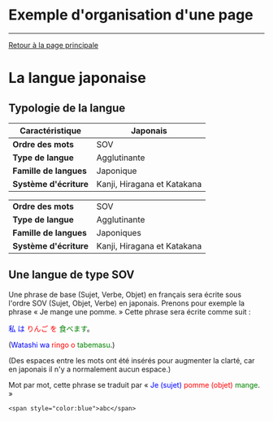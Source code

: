 # Exemple d'organisation d'une page
---
[Retour à la page principale](index.md)
# La langue japonaise

## Typologie de la langue

| Caractéristique | Japonais |
|---|---|
| **Ordre des mots** | SOV |
| **Type de langue** | Agglutinante |
| **Famille de langues** | Japonique |
| **Système d'écriture** | Kanji, Hiragana et Katakana |
<table>
<tr>
  <td><b>Ordre des mots</b></td>
  <td>SOV</td>
</tr>
<tr>
  <td><b>Type de langue</b></td>
  <td>Agglutinante</td>
</tr><tr>
  <td><b>Famille de langues</b></td>
  <td>Japoniques</td>
</tr><tr>
  <td><b>Système d'écriture</b></td>
  <td>Kanji, Hiragana et Katakana</td>
</tr>
</table>

## Une langue de type SOV

Une phrase de base (Sujet, Verbe, Objet) en français sera écrite sous l'ordre SOV (Sujet, Objet, Verbe) en japonais. 
Prenons pour exemple la phrase « Je mange une pomme. » Cette phrase sera écrite comme suit :

<span style="color:blue">私 は</span> <span style="color:red">りんご を</span> <span style="color:green">食べます</span>。

(<span style="color:blue">Watashi wa</span> <span style="color:red">ringo o</span> <span style="color:green">tabemasu</span>.)

(Des espaces entre les mots ont été insérés pour augmenter la clarté, car en japonais il n'y a normalement aucun espace.) 

Mot par mot, cette phrase se traduit par « <span style="color:blue">Je (sujet)</span> <span style="color:red">pomme (objet)</span> <span style="color:green">mange</span>. »

`<span style="color:blue">abc</span>`

